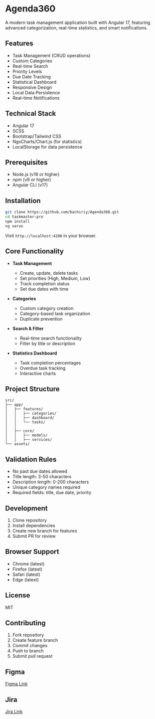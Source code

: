 # Agenda360

A modern task management application built with Angular 17, featuring advanced categorization, real-time statistics, and smart notifications.

## Features

- Task Management (CRUD operations)
- Custom Categories
- Real-time Search
- Priority Levels
- Due Date Tracking
- Statistical Dashboard
- Responsive Design
- Local Data Persistence
- Real-time Notifications

## Technical Stack

- Angular 17
- SCSS
- Bootstrap/Tailwind CSS
- NgxCharts/Chart.js (for statistics)
- LocalStorage for data persistence

## Prerequisites

- Node.js (v18 or higher)
- npm (v9 or higher)
- Angular CLI (v17)

## Installation

```bash
git clone https://github.com/bachiriy/Agenda360.git
cd taskmaster-pro
npm install
ng serve
```

Visit `http://localhost:4200` in your browser.

## Core Functionality

- **Task Management**
  - Create, update, delete tasks
  - Set priorities (High, Medium, Low)
  - Track completion status
  - Set due dates with time

- **Categories**
  - Custom category creation
  - Category-based task organization
  - Duplicate prevention

- **Search & Filter**
  - Real-time search functionality
  - Filter by title or description

- **Statistics Dashboard**
  - Task completion percentages
  - Overdue task tracking
  - Interactive charts

## Project Structure

```
src/
├── app/
│   ├── features/
│   │   ├── categories/
│   │   ├── dashboard/
│   │   └── tasks/
│   │      
│   ├── core/
│   │   ├── models/
│   │   ├── services/
└── assets/
```

## Validation Rules

- No past due dates allowed
- Title length: 3-50 characters
- Description length: 0-200 characters
- Unique category names required
- Required fields: title, due date, priority

## Development

1. Clone repository
2. Install dependencies
3. Create new branch for features
4. Submit PR for review

## Browser Support

- Chrome (latest)
- Firefox (latest)
- Safari (latest)
- Edge (latest)

## License

MIT

## Contributing

1. Fork repository
2. Create feature branch
3. Commit changes
4. Push to branch
5. Submit pull request

## Figma 
[Figma Link](https://www.figma.com/design/XAreWzWr9AsDzdrcVSxrO6/Agenda360?node-id=0-1&p=f)

## Jira
[Jira Link](https://benfill.atlassian.net/jira/software/projects/AG/boards/436)
